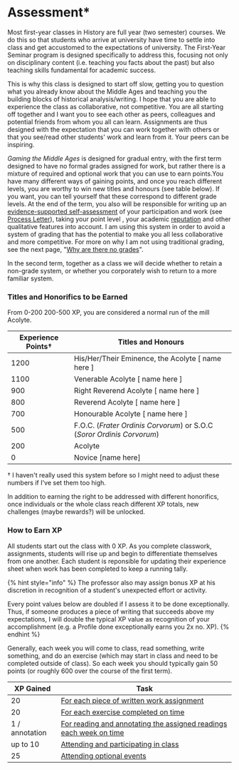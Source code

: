 # Assessment\*

Most first-year classes in History are full year (two semester) courses. We do this so that students who arrive at university have time to settle into class and get accustomed to the expectations of university. The First-Year Seminar program is designed specifically to address this, focusing not only on disciplinary content (i.e. teaching you facts about the past) but also teaching skills fundamental for academic success.&#x20;

This is why this class is designed to start off slow, getting you to question what you already know about the Middle Ages and teaching you the building blocks of historical analysis/writing. I hope that you are able to experience the class as collaborative, not competitive. You are all starting off together and I want you to see each other as peers, colleagues and potential friends from whom you all can learn. Assignments are thus designed with the expectation that you can work together with others or that you see/read other students' work and learn from it. Your peers can be inspiring.&#x20;

_Gaming the Middle Ages_ is designed for gradual entry, with the first term designed to have no formal grades assigned for work, but rather there is a mixture of required and optional work that you can use to earn points.You have many different ways of gaining points, and once you reach different levels, you are worthy to win new titles and honours (see table below). If you want, you can tell yourself that these correspond to different grade levels. At the end of the term, you also will be responsible for writing up an [evidence-supported self-assessment](../coursework/process-letters.md) of your participation and work (see [Process Letter](../coursework/process-letters.md)), taking your point level , your academic [reputation](../deadlines.md#academic-reputation) and other qualitative features into account. I am using this system in order to avoid a system of grading that has the potential to make you all less collaborative and more competitive. For more on why I am not using traditional grading, see the next page, "[Why are there no grades](why-no-grades.md)".

In the second term, together as a class we will decide whether to retain a non-grade system, or whether you corporately wish to return to a more familiar system.&#x20;

### Titles and Honorifics to be Earned

From 0-200  200-500 XP, you are considered a normal run of the mill Acolyte.&#x20;

| Experience Points† | Titles and Honours                                                     |
| ------------------ | ---------------------------------------------------------------------- |
| 1200               | His/Her/Their Eminence, the Acolyte \[ name here ]                     |
| 1100               | Venerable Acolyte \[ name here ]                                       |
| 900                | Right Reverend Acolyte \[ name here ]                                  |
| 800                | Reverend Acolyte \[ name here ]                                        |
| 700                | Honourable Acolyte \[ name here ]                                      |
| 500                | F.O.C. (_Frater Ordinis Corvorum_) or S.O.C (_Soror Ordinis Corvorum_) |
| 200                | Acolyte                                                                |
| 0                  | Novice \[name here]                                                    |

† I haven't really used this system before so I might need to adjust these numbers if I've set them too high.

In addition to earning the right to be addressed with different honorifics, once individuals or the whole class reach different XP totals, new challenges (maybe rewards?) will be unlocked.&#x20;

### How to Earn XP

All students start out the class with 0 XP. As you complete classwork, assignments, students will rise up and begin to differentiate themselves from one another. Each student is reponsible for updating their experience sheet when work has been completed to keep a running tally.&#x20;

{% hint style="info" %}
The professor also may assign bonus XP at his discretion in recognition of a student's unexpected effort or activity.&#x20;

Every point values below are doubled if I assess it to be done exceptionally. Thus, if someone produces a piece of writing that succeeds above my expectations, I will double the typical XP value as recognition of your accomplishment (e.g. a Profile done exceptionally earns you 2x no. XP).&#x20;
{% endhint %}

Generally, each week you will come to class, read something, write something, and do an exercise (which may start in class and need to be completed outside of class). So each week you should typically gain 50 points (or roughly 600 over the course of the first term).&#x20;

| XP Gained      | Task                                                                                            |
| -------------- | ----------------------------------------------------------------------------------------------- |
| 20             | [For each piece of written work assignment](../coursework/reflections/)                         |
| 20             | [For each exercise completed on time](../coursework/assignments/)                               |
| 1 / annotation | [For reading and annotating the assigned readings each week on time](../coursework/readings.md) |
| up to 10       | [Attending and participating in class](../coursework/participation.md)                          |
| 25             | [Attending optional events](../../optional-learning-activities.md)                              |

